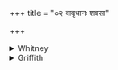 +++
title = "०२ वावृधानः शवसा"

+++

<details><summary>Whitney</summary>

### Translation
2. Increasing with might (*śávas*), he of much force, a foe, assigns  
(*dhā*) fear to the barbarian, winning (n.) both what breathes not out  
and what breathes out; brought forward (n.), they resound together for  
thee in the revelings.

### Notes
Sense and connection are extremely obscure; but all the texts (SV. ii.  
834; AA. as above) agree throughout. *Prábhṛtā*, of course, might be  
loc. sing. of *-ti*. *Sásni* in **c** is (with Grassmann) rendered as if  
it were *sásnis.*
</details>

<details><summary>Griffith</summary>

Grown mighty in his strength, with ample vigour, he as a foe strikes fear into the Dasa, Eager to win the breathing and the breathless: All sang thy praise at banquet and oblation.
</details>
